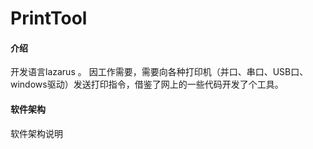 # PrintTool

#### 介绍
开发语言lazarus 。
因工作需要，需要向各种打印机（并口、串口、USB口、windows驱动）发送打印指令，借鉴了网上的一些代码开发了个工具。

#### 软件架构
软件架构说明

